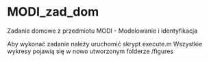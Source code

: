 # MODI_zad_dom
Zadanie domowe z przedmiotu MODI - Modelowanie i identyfikacja

Aby wykonać zadanie należy uruchomić skrypt execute.m
Wszystkie wykresy pojawią się w nowo utworzonym folderze /figures
